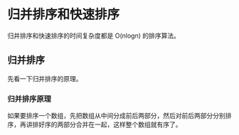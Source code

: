 # 归并排序和快速排序

归并排序和快速排序的时间复杂度都是 O(nlogn) 的排序算法。

## 归并排序

先看一下归并排序的原理。

### 归并排序原理

如果要排序一个数组，先把数组从中间分成前后两部分，然后对前后两部分分别排序，再讲排好序的两部分合并在一起，这样整个数组就有序了。

